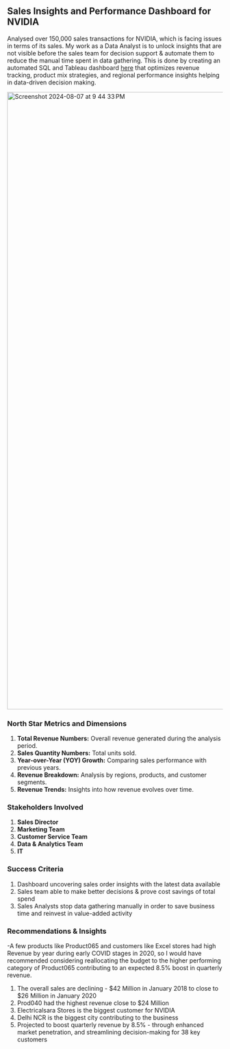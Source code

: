 ## Sales Insights and Performance Dashboard for NVIDIA

Analysed over 150,000 sales transactions for NVIDIA, which is facing issues in terms of its sales. My work as a Data Analyst is to unlock insights that are not visible before the sales team for decision support & automate them to reduce the manual time spent in data gathering. This is done by creating an automated SQL and Tableau dashboard [here](https://public.tableau.com/app/profile/vaibhav.ramakrishnan/viz/SalesAnalysis-IndianMarketsCustomers/Dashboard1) that optimizes revenue tracking, product mix strategies, and regional performance insights helping in data-driven decision making.

<img width="1440" alt="Screenshot 2024-08-07 at 9 44 33 PM" src="https://github.com/user-attachments/assets/f0e4a499-998a-4691-9fb7-2bd416219cdd">

### North Star Metrics and Dimensions

1. **Total Revenue Numbers:** Overall revenue generated during the analysis period.
2. **Sales Quantity Numbers:** Total units sold.
3. **Year-over-Year (YOY) Growth:** Comparing sales performance with previous years.
4. **Revenue Breakdown:** Analysis by regions, products, and customer segments.
5. **Revenue Trends:** Insights into how revenue evolves over time.

### Stakeholders Involved

1. **Sales Director**
2. **Marketing Team**
3. **Customer Service Team**
4. **Data & Analytics Team**
5. **IT**

### Success Criteria

1. Dashboard uncovering sales order insights with the latest data available
2. Sales team able to make better decisions & prove cost savings of total spend
3. Sales Analysts stop data gathering manually in order to save business time and reinvest in value-added activity

### Recommendations & Insights
-A few products like Product065 and customers like Excel stores had high Revenue by year during early COVID stages in 2020,  so I would have recommended considering reallocating the budget to the higher performing category of Product065 contributing to an expected 8.5% boost in quarterly revenue. 

1. The overall sales are declining - $42 Million in January 2018 to close to $26 Million in January 2020
2. Prod040 had the highest revenue close to $24 Million
3. Electricalsara Stores is the biggest customer for NVIDIA
4. Delhi NCR is the biggest city contributing to the business
5. Projected to boost quarterly revenue by 8.5% - through enhanced market penetration, and streamlining decision-making for 38 key customers
